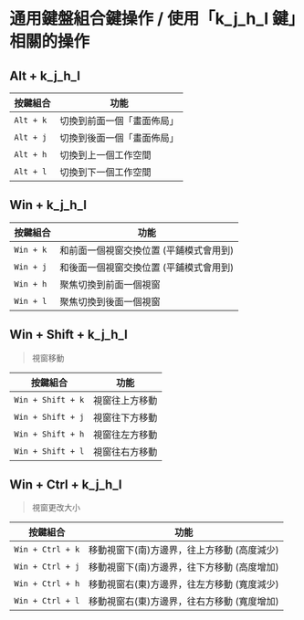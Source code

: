 
# 通用鍵盤組合鍵操作 / 使用「k_j_h_l 鍵」相關的操作


##  Alt + k_j_h_l

| 按鍵組合  | 功能                       |
| --------- | -------------------------- |
| `Alt + k` | 切換到前面一個「畫面佈局」 |
| `Alt + j` | 切換到後面一個「畫面佈局」 |
| `Alt + h` | 切換到上一個工作空間 |
| `Alt + l` | 切換到下一個工作空間 |


##  Win + k_j_h_l

| 按鍵組合  | 功能                   |
| --------- | ---------------------- |
| `Win + k` | 和前面一個視窗交換位置 (平鋪模式會用到) |
| `Win + j` | 和後面一個視窗交換位置 (平鋪模式會用到) |
| `Win + h` | 聚焦切換到前面一個視窗 |
| `Win + l` | 聚焦切換到後面一個視窗 |


## Win + Shift + k_j_h_l

> 視窗移動

| 按鍵組合          | 功能           |
| ----------------- | -------------- |
| `Win + Shift + k` | 視窗往上方移動 |
| `Win + Shift + j` | 視窗往下方移動 |
| `Win + Shift + h` | 視窗往左方移動 |
| `Win + Shift + l` | 視窗往右方移動 |


## Win + Ctrl + k_j_h_l

> 視窗更改大小

| 按鍵組合         | 功能                                        |
| ---------------- | ------------------------------------------- |
| `Win + Ctrl + k` | 移動視窗下(南)方邊界，往上方移動 (高度減少) |
| `Win + Ctrl + j` | 移動視窗下(南)方邊界，往下方移動 (高度增加) |
| `Win + Ctrl + h` | 移動視窗右(東)方邊界，往左方移動 (寬度減少) |
| `Win + Ctrl + l` | 移動視窗右(東)方邊界，往右方移動 (寬度增加) |
